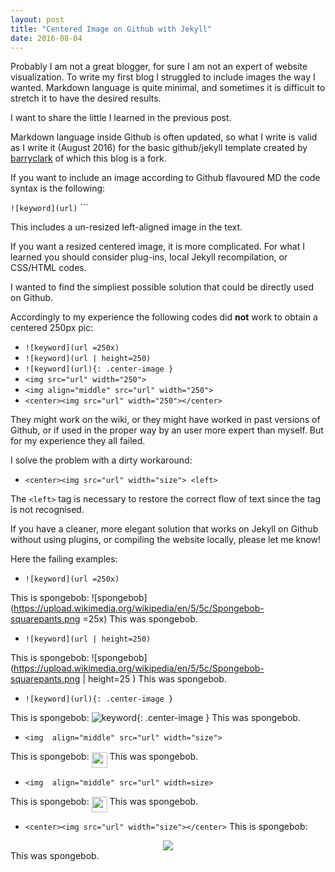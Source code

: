 ```yaml
---
layout: post
title: "Centered Image on Github with Jekyll"
date: 2016-08-04
---
```


Probably I am not a great blogger, for sure I am not an expert of website visualization.
To write my first blog I struggled to include images the way I wanted. Markdown language is quite minimal, and sometimes it is difficult to stretch it to have the desired results.


I want to share the little I learned in the previous post.

Markdown language inside Github is often updated, so what I write is valid as I write it (August 2016) for the basic github/jekyll template created by [barryclark](https://github.com/barryclark/jekyll-now) of which this blog is a fork.

If you want to include an image according to Github flavoured MD the code syntax is the following:

```![keyword](url)``` ```


This includes a un-resized left-aligned image in the text.

If you want a resized centered image, it is more complicated. For what I learned you should consider plug-ins, local Jekyll recompilation, or CSS/HTML codes.

I wanted to find the simpliest possible solution that could be directly used on Github. 

Accordingly to my experience the following codes did **not** work to obtain a centered 250px pic:

*  ```![keyword](url =250x)```
*  ```![keyword](url | height=250)```
*  ```![keyword](url){: .center-image }```
*  ```<img src="url" width="250">```
*  ```<img align="middle" src="url" width="250">```
*  ```<center><img src="url" width="250"></center>```

They might work on the wiki, or they might have worked in past versions of Github, or if used in the proper way by an user more expert than myself. But for my experience they all failed.


I solve the problem with a dirty workaround:

* ```<center><img src="url" width="size"> <left>```
 

The ```<left>``` tag is necessary to restore the correct flow of text since the </center> tag is not recognised.


If you have a cleaner, more elegant solution that works on Jekyll on Github without using plugins, or compiling the website locally, please let me know!

Here the failing examples:


*  ```![keyword](url =250x)```

This is spongebob:
![spongebob](https://upload.wikimedia.org/wikipedia/en/5/5c/Spongebob-squarepants.png =25x)
This was spongebob. 

*  ```![keyword](url | height=250)```

This is spongebob:
![spongebob](https://upload.wikimedia.org/wikipedia/en/5/5c/Spongebob-squarepants.png | height=25 )
This was spongebob. 

*  ```![keyword](url){: .center-image }```

This is spongebob:
![keyword](https://upload.wikimedia.org/wikipedia/en/5/5c/Spongebob-squarepants.png){: .center-image }
This was spongebob. 

* ```<img  align="middle" src="url" width="size">```

This is spongebob:
<img  align="middle" src="https://upload.wikimedia.org/wikipedia/en/5/5c/Spongebob-squarepants.png" width="25">
This was spongebob. 

* ```<img  align="middle" src="url" width=size>```

This is spongebob:
<img  align="middle" src="https://upload.wikimedia.org/wikipedia/en/5/5c/Spongebob-squarepants.png" width=25>
This was spongebob.

*  ```<center><img src="url" width="size"></center>```
This is spongebob:
<center><img src="https://upload.wikimedia.org/wikipedia/en/5/5c/Spongebob-squarepants.png" ></center>
This was spongebob. 
